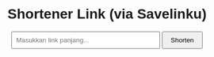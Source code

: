 <!DOCTYPE html>
<html lang="id">
<head>
  <meta charset="UTF-8">
  <title>Shortener Link - Savelinku</title>
  <style>
    body { font-family: Arial, sans-serif; text-align: center; margin-top: 50px; }
    form { margin-bottom: 20px; }
    input[type="url"] { padding: 8px; width: 300px; }
    button { padding: 8px 16px; }
    .result { margin-top: 20px; font-size: 18px; }
    .error { color: red; }
  </style>
</head>
<body>
  <h1>Shortener Link (via Savelinku)</h1>
  <form id="shortenForm">
    <input type="url" id="longUrl" placeholder="Masukkan link panjang..." required>
    <button type="submit">Shorten</button>
  </form>

  <div id="output"></div>

  <script>
    // API Key kamu
    const apiKey = "d09c8d5f826f0aa1700b58196eb1b43ebb00818b";
    // endpoint Savelinku (contoh umum, bisa berbeda)
    const apiUrl = "https://safelinku.com/api";

    document.getElementById("shortenForm").addEventListener("submit", async function(e) {
      e.preventDefault();
      const longUrl = document.getElementById("longUrl").value.trim();
      const output = document.getElementById("output");

      if (!longUrl) {
        output.innerHTML = "<p class='error'>URL tidak boleh kosong!</p>";
        return;
      }

      try {
        const requestUrl = `${apiUrl}?api=${encodeURIComponent(apiKey)}&url=${encodeURIComponent(longUrl)}`;
        const response = await fetch(requestUrl);
        const data = await response.json();

        if (data.shortenedUrl) {
          output.innerHTML = `
            <div class="result">
              Link pendek: <a href="${data.shortenedUrl}" target="_blank">${data.shortenedUrl}</a>
            </div>
          `;
        } else {
          output.innerHTML = "<p class='error'>API tidak mengembalikan link pendek.</p>";
        }
      } catch (err) {
        output.innerHTML = "<p class='error'>Gagal terhubung ke API Savelinku.</p>";
      }
    });
  </script>
</body>
</html>
